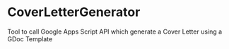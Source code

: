# CoverLetterGenerator
Tool to call Google Apps Script API which generate a Cover Letter using a GDoc Template
